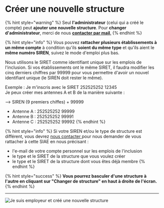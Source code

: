 # Créer une nouvelle structure

{% hint style="warning" %}
Seul **l'administrateur** (celui qui a créé le compte) peut **ajouter une nouvelle structure**. Pour **changer d'administrateur**, merci de nous [**contacter par mail**.](https://assistance.inclusion.beta.gouv.fr)
{% endhint %}

{% hint style="info" %}
Vous pouvez **rattacher plusieurs établissements à un même compte** à condition qu'ils **soient du même type** et qu'ils aient le **même numéro SIREN**, suivez le mode d'emploi plus bas.

Nous utilisons le SIRET comme identifiant unique sur les emplois de l'inclusion. Si vos établissements ont le même SIRET, il faudra modifier les cinq derniers chiffres par 99999 pour vous permettre d'avoir un nouvel identifiant unique (le SIREN doit rester le même).

Exemple : Je m'inscris avec le SIRET 252525252 12345\
Je peux créer mes antennes A et B de la manière suivante :

\--> SIREN (9 premiers chiffes) + 99999&#x20;

* Antenne A : 252525252 99999&#x20;
* Antenne B : 252525252 99991
* Antenne C : 252525252 99992&#x20;
{% endhint %}

{% hint style="info" %}
Si votre SIREN et/ou le type de structure est différent, vous devrez [nous contacter ](https://assistance.inclusion.beta.gouv.fr)pour nous demander de vous rattacher à cette SIAE en nous précisant :

* l'e-mail de votre compte personnel sur les emplois de l'inclusion
* le type et le SIRET de la structure que vous voulez créer
* le type et le SIRET de la structure dont vous êtes déjà membre
{% endhint %}

{% hint style="success" %}
**Vous pourrez basculer d'une structure à l'autre en cliquant sur "Changer de structure" en haut à droite de l'écran.**
{% endhint %}

****

![Je suis employeur et créé une nouvelle structure](https://s5.gifyu.com/images/demo-employeur-add.gif)
